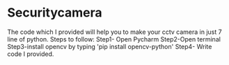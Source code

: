 # Securitycamera
The code which I provided will help you to make your cctv camera in just 7 line of python.
Steps to follow:
Step1- Open Pycharm
Step2-Open terminal
Step3-install opencv by typing 'pip install opencv-python'
Step4- Write code I provided.
